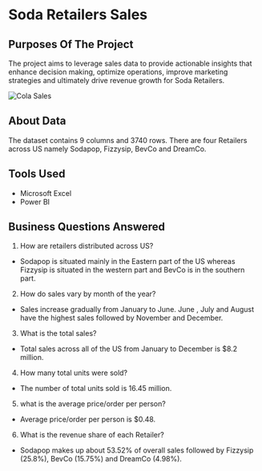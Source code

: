 # Soda Retailers Sales

## Purposes Of The Project

The project aims to leverage sales data to provide actionable insights that enhance decision making, optimize operations, improve marketing strategies and ultimately drive revenue growth for Soda Retailers.


![Cola Sales](https://github.com/Kanakgiri/Soda-Retailers-Sales/assets/171118310/29c89327-e950-406a-b847-67d77cfcca00)


## About Data

The dataset contains 9 columns and 3740 rows. There are four Retailers across US namely Sodapop, Fizzysip, BevCo and DreamCo.

## Tools Used

- Microsoft Excel
- Power BI

## Business Questions Answered

1. How are retailers distributed across US?
- Sodapop is situated mainly in the Eastern part of the US whereas Fizzysip is situated in the western part and BevCo is in the southern part.

2. How do sales vary by month of the year?
- Sales increase gradually from January to June. June , July and August have the highest sales followed by November and December.

3. What is the total sales?
- Total sales across all of the US from January to December is $8.2 million.

4. How many total units were sold?
- The number of total units sold is 16.45 million.

5. what is the average price/order per person?
- Average price/order per person is $0.48.

6. What is the revenue share of each Retailer?
- Sodapop makes up about 53.52% of overall sales followed by Fizzysip (25.8%), BevCo (15.75%) and DreamCo (4.98%).





